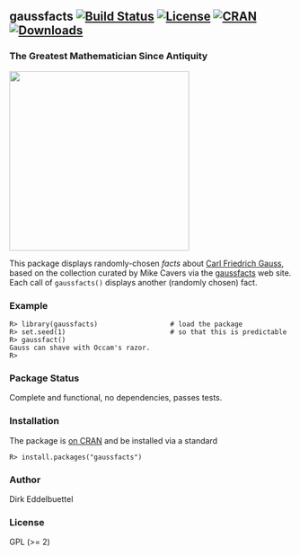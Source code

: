 ## gaussfacts [![Build Status](https://travis-ci.org/eddelbuettel/gaussfacts.svg)](https://travis-ci.org/eddelbuettel/gaussfacts) [![License](http://img.shields.io/badge/license-GPL%20%28%3E=%202%29-brightgreen.svg?style=flat)](http://www.gnu.org/licenses/gpl-2.0.html) [![CRAN](http://www.r-pkg.org/badges/version/gaussfacts)](http://cran.r-project.org/package=gaussfacts) [![Downloads](http://cranlogs.r-pkg.org/badges/gaussfacts?color=brightgreen)](http://www.r-pkg.org/pkg/gaussfacts)

### The Greatest Mathematician Since Antiquity

<img src="https://upload.wikimedia.org/wikipedia/commons/9/9b/Carl_Friedrich_Gauss.jpg" width="320">

This package displays randomly-chosen _facts_ about
[Carl Friedrich Gauss](https://en.wikipedia.org/wiki/Carl_Friedrich_Gauss),
based on the collection curated by Mike Cavers via the
[gaussfacts](http://gaussfacts.com) web site. Each call of `gaussfacts()`
displays another (randomly chosen) fact.

### Example

```{r}
R> library(gaussfacts)                  # load the package
R> set.seed(1)                          # so that this is predictable
R> gaussfact()
Gauss can shave with Occam's razor.
R>
```

### Package Status

Complete and functional, no dependencies, passes tests.

### Installation

The package is [on CRAN](http://cran.r-project.org/package=gaussfacts) and be
installed via a standard

```{r}
R> install.packages("gaussfacts")
```

### Author

Dirk Eddelbuettel

### License

GPL (>= 2)
